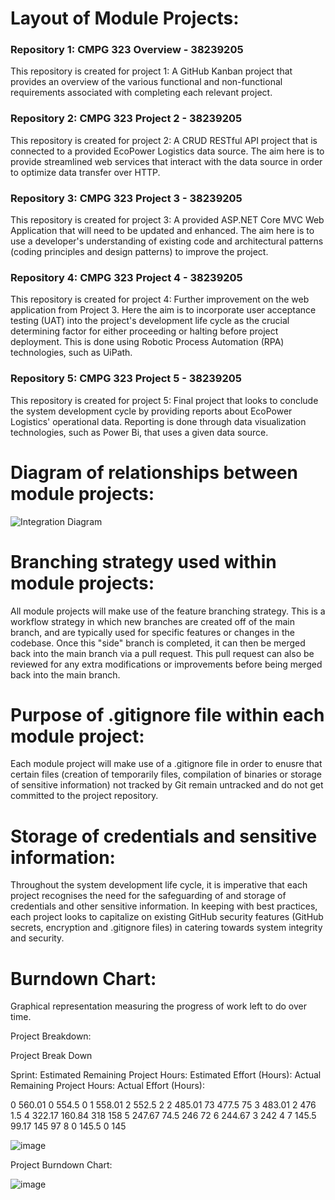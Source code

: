 # Layout of Module Projects:

### Repository 1: CMPG 323 Overview - 38239205

This repository is created for project 1:
A GitHub Kanban project that provides an overview of the various functional and non-functional requirements associated with completing each relevant project.

### Repository 2: CMPG 323 Project 2 - 38239205

This repository is created for project 2:
A CRUD RESTful API project that is connected to a provided EcoPower Logistics data source. The aim here is to provide streamlined web services that interact with the data source in order to optimize data transfer over HTTP.

### Repository 3: CMPG 323 Project 3 - 38239205

This repository is created for project 3:
A provided ASP.NET Core MVC Web Application that will need to be updated and enhanced. The aim here is to use a developer's understanding of existing code and architectural patterns (coding principles and design patterns) to improve the project.

### Repository 4: CMPG 323 Project 4 - 38239205

This repository is created for project 4:
Further improvement on the web application from Project 3. Here the aim is to incorporate user acceptance testing (UAT) into the project's development life cycle as the crucial determining factor for either proceeding or halting before project deployment. This is done using Robotic Process Automation (RPA) technologies, such as UiPath.

### Repository 5: CMPG 323 Project 5 - 38239205

This repository is created for project 5:
Final project that looks to conclude the system development cycle by providing reports about EcoPower Logistics' operational data. Reporting is done through data visualization technologies, such as Power Bi, that uses a given data source.

# Diagram of relationships between module projects:

![Integration Diagram](https://github.com/SambaRuba/CMPG-323-Overview---38239205/assets/111650084/9fc2a56a-a06c-428b-af36-333afa436dee)

# Branching strategy used within module projects:

All module projects will make use of the feature branching strategy. This is a workflow strategy in which new branches are created off of the main branch, and are typically used for specific features or changes in the codebase. Once this "side" branch is completed, it can then be merged back into the main branch via a pull request. This pull request can also be reviewed for any extra modifications or improvements before being merged back into the main branch.

# Purpose of .gitignore file within each module project:

Each module project will make use of a .gitignore file in order to enusre that certain files (creation of temporarily files, compilation of binaries or storage of sensitive information) not tracked by Git remain untracked and do not get committed to the project repository.

# Storage of credentials and sensitive information:

Throughout the system development life cycle, it is imperative that each project recognises the need for the safeguarding of and storage of credentials and other sensitive information. In keeping with best practices, each project looks to capitalize on existing GitHub security features (GitHub secrets, encryption and .gitignore files) in catering towards system integrity and security.

# Burndown Chart:

Graphical representation measuring the progress of work left to do over time.

Project Breakdown:

Project Break Down				
				
Sprint:	Estimated Remaining Project Hours:	Estimated Effort (Hours):	Actual Remaining Project Hours:	Actual Effort (Hours):
				
0	560.01	0	554.5	0
1	558.01	2	552.5	2
2	485.01	73	477.5	75
3	483.01	2	476	1.5
4	322.17	160.84	318	158
5	247.67	74.5	246	72
6	244.67	3	242	4
7	145.5	99.17	145	97
8	0	145.5	0	145
				
![image](https://github.com/SambaRuba/CMPG-323-Overview---38239205/assets/111650084/f294bf67-d940-4b4f-a2c6-b116b305b7e2)

Project Burndown Chart:

![image](https://github.com/SambaRuba/CMPG-323-Overview---38239205/assets/111650084/199d26dc-7ac6-490f-b6ef-86d74185844e)
